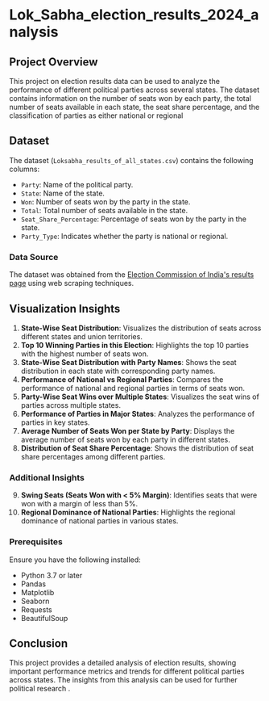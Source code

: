 # Lok_Sabha_election_results_2024_analysis

## Project Overview
This project on election results data can be used to analyze the performance of different political parties across several states. The dataset contains information on the number of seats won by each party, the total number of seats available in each state, the seat share percentage, and the classification of parties as either national or regional

## Dataset

The dataset (`Loksabha_results_of_all_states.csv`) contains the following columns:

- `Party`: Name of the political party.
- `State`: Name of the state.
- `Won`: Number of seats won by the party in the state.
- `Total`: Total number of seats available in the state.
- `Seat_Share_Percentage`: Percentage of seats won by the party in the state.
- `Party_Type`: Indicates whether the party is national or regional.

### Data Source

The dataset was obtained from the [Election Commission of India's results page](https://results.eci.gov.in) using web scraping techniques.

## Visualization Insights

1. **State-Wise Seat Distribution**: Visualizes the distribution of seats across different states and union territories.
2. **Top 10 Winning Parties in this Election**: Highlights the top 10 parties with the highest number of seats won.
3. **State-Wise Seat Distribution with Party Names**: Shows the seat distribution in each state with corresponding party names.
4. **Performance of National vs Regional Parties**: Compares the performance of national and regional parties in terms of seats won.
5. **Party-Wise Seat Wins over Multiple States**: Visualizes the seat wins of parties across multiple states.
6. **Performance of Parties in Major States**: Analyzes the performance of parties in key states.
7. **Average Number of Seats Won per State by Party**: Displays the average number of seats won by each party in different states.
8. **Distribution of Seat Share Percentage**: Shows the distribution of seat share percentages among different parties.

### Additional Insights
9. **Swing Seats (Seats Won with < 5% Margin)**: Identifies seats that were won with a margin of less than 5%.
10. **Regional Dominance of National Parties**: Highlights the regional dominance of national parties in various states.

### Prerequisites

Ensure you have the following installed:
- Python 3.7 or later
- Pandas
- Matplotlib
- Seaborn
- Requests
- BeautifulSoup


## Conclusion

This project provides a detailed analysis of election results, showing important performance metrics and trends for different political parties across states. The insights from this analysis can be used for further political research .




